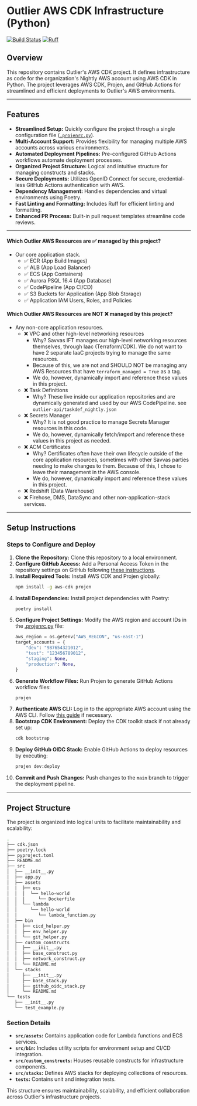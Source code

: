 # Outlier AWS CDK Infrastructure (Python)

[![Build Status](https://github.com/dannysteenman/aws-cdk-starterkit/actions/workflows/build.yml/badge.svg)](https://github.com/...build.yml) [![Ruff](https://img.shields.io/endpoint?url=https://raw.githubusercontent.com/astral-sh/ruff/main/assets/badge/v2.json)](https://github.com/astral-sh/ruff)

## Overview

This repository contains Outlier's AWS CDK project. It defines infrastructure as code for the organization's Nightly AWS account using AWS CDK in Python. The project leverages AWS CDK, Projen, and GitHub Actions for streamlined and efficient deployments to Outlier's AWS environments.

---

## Features

- **Streamlined Setup:** Quickly configure the project through a single configuration file ([`.projenrc.py`](./.projenrc.py)).
- **Multi-Account Support:** Provides flexibility for managing multiple AWS accounts across various environments.
- **Automated Deployment Pipelines:** Pre-configured GitHub Actions workflows automate deployment processes.
- **Organized Project Structure:** Logical and intuitive structure for managing constructs and stacks.
- **Secure Deployments:** Utilizes OpenID Connect for secure, credential-less GitHub Actions authentication with AWS.
- **Dependency Management:** Handles dependencies and virtual environments using Poetry.
- **Fast Linting and Formatting:** Includes Ruff for efficient linting and formatting.
- **Enhanced PR Process:** Built-in pull request templates streamline code reviews.

---

#### Which Outlier AWS Resources are ✅ managed by this project?
- Our core application stack.
  - ✅ ECR (App Build Images)
  - ✅ ALB (App Load Balancer)
  - ✅ ECS (App Containers)
  - ✅ Aurora PSQL 16.4 (App Database)
  - ✅ CodePipeline (App CI/CD)
  - ✅ S3 Buckets for Application (App Blob Storage)
  - ✅ Application IAM Users, Roles, and Policies

#### Which Outlier AWS Resources are NOT ❌ managed by this project?
- Any non-core application resources.
  - ❌ VPC and other high-level networking resources
    - Why? Savvas IFT manages our high-level networking resources themselves, through Iaac (Terraform/CDK). We do not want to have 2 separate IaaC projects trying to manage the same resources. 
    - Because of this, we are not and SHOULD NOT be managing any AWS Resources that have `terraform_managed = True` as a tag.
    - We do, however, dynamically import and reference these values in this project.
  - ❌ Task Definitions
    - Why? These live inside our application repositories and are dynamically generated and used by our AWS CodePipeline. see `outlier-api/taskdef_nightly.json`
  - ❌ Secrets Manager 
    - Why? It is not good practice to manage Secrets Manager resources in this code. 
    - We do, however, dynamically fetch/import and reference these values in this project as needed.
  - ❌ ACM Certificates
    - Why? Certificates often have their own lifecycle outside of the core application resources, sometimes with other Savvas parties needing to make changes to them. Because of this, I chose to leave their management in the AWS console. 
    - We do, however, dynamically import and reference these values in this project.
  - ❌ Redshift (Data Warehouse)
  - ❌ Firehose, DMS, DataSync and other non-application-stack services.

---

## Setup Instructions

### Steps to Configure and Deploy

1. **Clone the Repository:** Clone this repository to a local environment.
2. **Configure GitHub Access:** Add a Personal Access Token in the repository settings on GitHub following [these instructions](https://projen.io/docs/integrations/github/#fine-grained-personal-access-token-beta).
3. **Install Required Tools:** Install AWS CDK and Projen globally:
   ```bash
   npm install -g aws-cdk projen
   ```
4. **Install Dependencies:** Install project dependencies with Poetry:
   ```bash
   poetry install
   ```
5. **Configure Project Settings:** Modify the AWS region and account IDs in the [.projenrc.py](./.projenrc.py) file:
   ```python
   aws_region = os.getenv("AWS_REGION", "us-east-1")
   target_accounts = {
       "dev": "987654321012",
       "test": "123456789012",
       "staging": None,
       "production": None,
   }
   ```
6. **Generate Workflow Files:** Run Projen to generate GitHub Actions workflow files:
   ```bash
   projen
   ```
7. **Authenticate AWS CLI:** Log in to the appropriate AWS account using the AWS CLI. Follow [this guide](https://towardsthecloud.com/set-up-aws-cli-aws-sso) if necessary.
8. **Bootstrap CDK Environment:** Deploy the CDK toolkit stack if not already set up:
   ```bash
   cdk bootstrap
   ```
9. **Deploy GitHub OIDC Stack:** Enable GitHub Actions to deploy resources by executing:
   ```bash
   projen dev:deploy
   ```
10. **Commit and Push Changes:** Push changes to the `main` branch to trigger the deployment pipeline.

---

## Project Structure

The project is organized into logical units to facilitate maintainability and scalability:

```bash
.
├── cdk.json
├── poetry.lock
├── pyproject.toml
├── README.md
├── src
│  ├── __init__.py
│  ├── app.py
│  ├── assets
│  │  ├── ecs
│  │  │  └── hello-world
│  │  │     └── Dockerfile
│  │  └── lambda
│  │     └── hello-world
│  │        └── lambda_function.py
│  ├── bin
│  │  ├── cicd_helper.py
│  │  ├── env_helper.py
│  │  └── git_helper.py
│  ├── custom_constructs
│  │  ├── __init__.py
│  │  ├── base_construct.py
│  │  ├── network_construct.py
│  │  └── README.md
│  └── stacks
│     ├── __init__.py
│     ├── base_stack.py
│     ├── github_oidc_stack.py
│     └── README.md
└── tests
   ├── __init__.py
   └── test_example.py
```

### Section Details
- **`src/assets`:** Contains application code for Lambda functions and ECS services.
- **`src/bin`:** Includes utility scripts for environment setup and CI/CD integration.
- **`src/custom_constructs`:** Houses reusable constructs for infrastructure components.
- **`src/stacks`:** Defines AWS stacks for deploying collections of resources.
- **`tests`:** Contains unit and integration tests.

This structure ensures maintainability, scalability, and efficient collaboration across Outlier's infrastructure projects.
